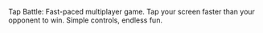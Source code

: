Tap Battle: Fast-paced multiplayer game. 
Tap your screen faster than your opponent to win. Simple controls, endless fun. 
